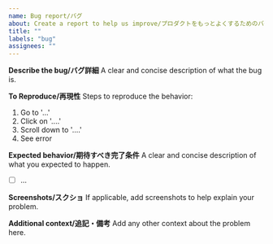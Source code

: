```yaml
---
name: Bug report/バグ
about: Create a report to help us improve/プロダクトをもっとよくするためのバグ報告
title: ""
labels: "bug"
assignees: ""
---
```


**Describe the bug/バグ詳細**
A clear and concise description of what the bug is.

**To Reproduce/再現性**
Steps to reproduce the behavior:

1. Go to '...'
2. Click on '....'
3. Scroll down to '....'
4. See error

**Expected behavior/期待すべき完了条件**
A clear and concise description of what you expected to happen.

- [ ] ...

**Screenshots/スクショ**
If applicable, add screenshots to help explain your problem.

**Additional context/追記・備考**
Add any other context about the problem here.
